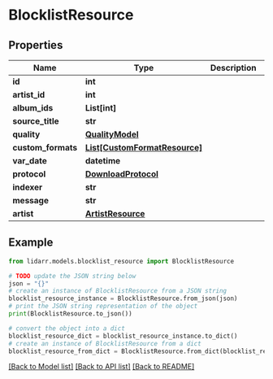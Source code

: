 # BlocklistResource


## Properties

Name | Type | Description | Notes
------------ | ------------- | ------------- | -------------
**id** | **int** |  | [optional] 
**artist_id** | **int** |  | [optional] 
**album_ids** | **List[int]** |  | [optional] 
**source_title** | **str** |  | [optional] 
**quality** | [**QualityModel**](QualityModel.md) |  | [optional] 
**custom_formats** | [**List[CustomFormatResource]**](CustomFormatResource.md) |  | [optional] 
**var_date** | **datetime** |  | [optional] 
**protocol** | [**DownloadProtocol**](DownloadProtocol.md) |  | [optional] 
**indexer** | **str** |  | [optional] 
**message** | **str** |  | [optional] 
**artist** | [**ArtistResource**](ArtistResource.md) |  | [optional] 

## Example

```python
from lidarr.models.blocklist_resource import BlocklistResource

# TODO update the JSON string below
json = "{}"
# create an instance of BlocklistResource from a JSON string
blocklist_resource_instance = BlocklistResource.from_json(json)
# print the JSON string representation of the object
print(BlocklistResource.to_json())

# convert the object into a dict
blocklist_resource_dict = blocklist_resource_instance.to_dict()
# create an instance of BlocklistResource from a dict
blocklist_resource_from_dict = BlocklistResource.from_dict(blocklist_resource_dict)
```
[[Back to Model list]](../README.md#documentation-for-models) [[Back to API list]](../README.md#documentation-for-api-endpoints) [[Back to README]](../README.md)


